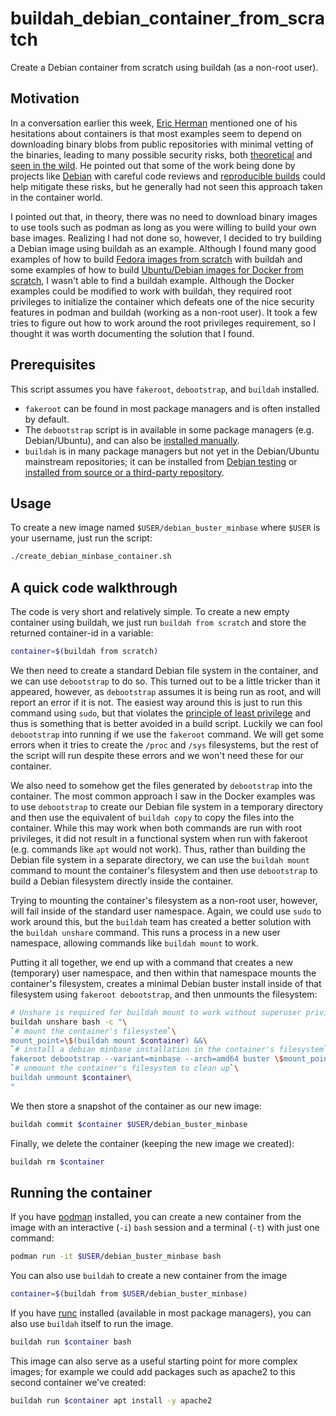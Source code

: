 # buildah_debian_container_from_scratch

Create a Debian container from scratch using buildah (as a non-root user).

## Motivation

In a conversation earlier this week,
[Eric Herman](https://github.com/ericherman) mentioned one of his hesitations
about containers is that most examples seem to depend on downloading binary
blobs from public repositories with minimal vetting of the binaries, leading to
many possible security risks, both
[theoretical](https://www.archive.ece.cmu.edu/~ganger/712.fall02/papers/p761-thompson.pdf)
and
[seen in the wild](https://blog.npmjs.org/post/185397814280/plot-to-steal-cryptocurrency-foiled-by-the-npm).
He pointed out that some of the work being done by projects like
[Debian](debian.org) with careful code reviews and
[reproducible builds](https://wiki.debian.org/ReproducibleBuilds)
could help mitigate these risks, but he generally had not seen this approach
taken in the container world.

I pointed out that, in theory, there was no need to download binary images to
use tools such as podman as long as you were willing to build your own base
images.  Realizing I had not done so, however, I decided to try building a
Debian image using buildah as an example. Although I found many good examples
of how to build
[Fedora images from scratch](https://www.server-world.info/en/note?os=Fedora_31&p=buildah&f=2)
with buildah and some examples of how to build
[Ubuntu/Debian images for Docker from scratch](https://docs.docker.com/develop/develop-images/baseimages/),
I wasn't able to find a buildah example.  Although the Docker
examples could be modified to work with buildah, they required root privileges
to initialize the container which defeats one of the nice security features in
podman and buildah (working as a non-root user). It took a few tries to figure
out how to work around the root privileges requirement, so I thought it was
worth documenting the solution that I found.

## Prerequisites

This script assumes you have `fakeroot`, `debootstrap`, and `buildah` installed.

  * `fakeroot` can be found in most package managers and is often installed by
    default.
  * The `debootstrap` script is in available in some package managers (e.g.
    Debian/Ubuntu), and can also be
    [installed manually](https://www.linuxquestions.org/questions/debian-26/how-to-install-debian-using-debootstrap-4175465295/).
  * `buildah` is in many package managers but not yet in the Debian/Ubuntu
    mainstream repositories; it can be installed from
    [Debian testing](https://tracker.debian.org/pkg/golang-github-containers-buildah)
    or
    [installed from source or a third-party repository](https://github.com/containers/buildah/blob/master/install.md).

## Usage

To create a new image named `$USER/debian_buster_minbase` where `$USER` is
your username, just run the script:

```bash
./create_debian_minbase_container.sh
```

## A quick code walkthrough

The code is very short and relatively simple. To create a new empty container
using buildah, we just run `buildah from scratch` and store the returned
container-id in a variable:

```bash
container=$(buildah from scratch)
```

We then need to create a standard Debian file system in the container, and we
can use `debootstrap` to do so. This turned out to be a little tricker than it
appeared, however, as `debootstrap` assumes it is being run as root, and will
report an error if it is not. The easiest way around this is just to run
this command using `sudo`, but that violates the
[principle of least privilege](https://en.wikipedia.org/wiki/Principle_of_least_privilege)
and thus is something that is better avoided in a build script.  Luckily we can
fool `debootstrap` into running if we use the `fakeroot` command.  We will get
some errors when it tries to create the `/proc` and `/sys` filesystems, but the
rest of the script will run despite these errors and we won't need these
for our container.

We also need to somehow get the files generated by `debootstrap` into the
container.  The most common approach I saw in the Docker examples was to use
`debootstrap` to create our Debian file system in a temporary directory and
then use the equivalent of `buildah copy` to copy the files into the container.
While this may work when both commands are run with root privileges, it did not
result in a functional system when run with fakeroot (e.g. commands like `apt`
would not work).  Thus, rather than building the Debian file system in a separate
directory, we can use the `buildah mount` command to mount the container's
filesystem and then use `debootstrap` to build a Debian filesystem directly
inside the container.

Trying to mounting the container's filesystem as a non-root user, however,
will fail inside of the standard user namespace. Again, we could use `sudo`
to work around this, but the `buildah` team has created a better solution
with the `buildah unshare` command.  This runs a process in a new user
namespace, allowing commands like `buildah mount` to work.

Putting it all together, we end up with a command that creates a new
(temporary) user namespace, and then within that namespace mounts the
container's filesystem, creates a minimal Debian buster install inside
of that filesystem using `fakeroot debootstrap`, and then unmounts the
filesystem:

```bash
# Unshare is required for buildah mount to work without superuser privileges.
buildah unshare bash -c "\
`# mount the container's filesystem`\
mount_point=\$(buildah mount $container) &&\
`# install a debian minbase installation in the container's filesystem`\
fakeroot debootstrap --variant=minbase --arch=amd64 buster \$mount_point http://deb.debian.org/debian ;\
`# unmount the container's filesystem to clean up`\
buildah unmount $container\
"
```

We then store a snapshot of the container as our new image:

```bash
buildah commit $container $USER/debian_buster_minbase
```

Finally, we delete the container (keeping the new image we created):

```bash
buildah rm $container
```

## Running the container

If you have [podman](https://github.com/containers/libpod) installed, you can
create a new container from the image with an interactive (`-i`) `bash` session
and a terminal (`-t`) with just one command:

```bash
podman run -it $USER/debian_buster_minbase bash
```

You can also use `buildah` to create a new container from the image

```bash
container=$(buildah from $USER/debian_buster_minbase)
```

If you have [runc](https://github.com/opencontainers/runc) installed (available
in most package managers), you can also use `buildah` itself to run the image.

```bash
buildah run $container bash
```

This image can also serve as a useful starting point for more complex images;
for example we could add packages such as apache2 to this second container
we've created:

```bash
buildah run $container apt install -y apache2
```
